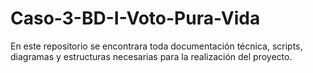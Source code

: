 # Caso-3-BD-I-Voto-Pura-Vida
En este repositorio se encontrara toda documentación técnica, scripts, diagramas y estructuras necesarias para la realización del proyecto.

